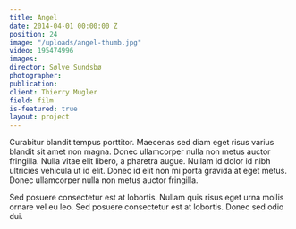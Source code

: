 ```yaml
---
title: Angel
date: 2014-04-01 00:00:00 Z
position: 24
image: "/uploads/angel-thumb.jpg"
video: 195474996
images: 
director: Sølve Sundsbø
photographer: 
publication: 
client: Thierry Mugler
field: film
is-featured: true
layout: project
---
```


Curabitur blandit tempus porttitor. Maecenas sed diam eget risus varius blandit sit amet non magna. Donec ullamcorper nulla non metus auctor fringilla. Nulla vitae elit libero, a pharetra augue. Nullam id dolor id nibh ultricies vehicula ut id elit. Donec id elit non mi porta gravida at eget metus. Donec ullamcorper nulla non metus auctor fringilla.

Sed posuere consectetur est at lobortis. Nullam quis risus eget urna mollis ornare vel eu leo. Sed posuere consectetur est at lobortis. Donec sed odio dui.